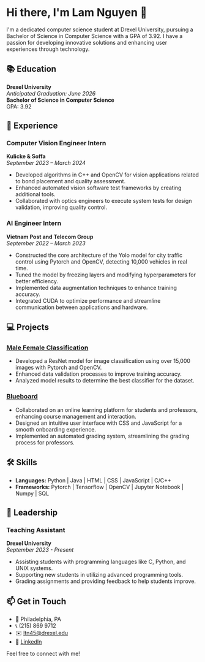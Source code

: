 # Hi there, I'm Lam Nguyen 👋

I'm a dedicated computer science student at Drexel University, pursuing a Bachelor of Science in Computer Science with a GPA of 3.92. I have a passion for developing innovative solutions and enhancing user experiences through technology.

## 📚 Education
**Drexel University**  
*Anticipated Graduation: June 2026*  
**Bachelor of Science in Computer Science**  
GPA: 3.92

## 💼 Experience
### Computer Vision Engineer Intern  
**Kulicke & Soffa**  
*September 2023 – March 2024*  
- Developed algorithms in C++ and OpenCV for vision applications related to bond placement and quality assessment.
- Enhanced automated vision software test frameworks by creating additional tools.
- Collaborated with optics engineers to execute system tests for design validation, improving quality control.

### AI Engineer Intern  
**Vietnam Post and Telecom Group**  
*September 2022 – March 2023*  
- Constructed the core architecture of the Yolo model for city traffic control using Pytorch and OpenCV, detecting 10,000 vehicles in real time.
- Tuned the model by freezing layers and modifying hyperparameters for better efficiency.
- Implemented data augmentation techniques to enhance training accuracy.
- Integrated CUDA to optimize performance and streamline communication between applications and hardware.

## 💻 Projects
### [Male Female Classification](https://github.com/Lamdtom/Male-Female-Classification)
- Developed a ResNet model for image classification using over 15,000 images with Pytorch and OpenCV.
- Enhanced data validation processes to improve training accuracy.
- Analyzed model results to determine the best classifier for the dataset.

### [Blueboard](https://github.com/jenphan/CS-375)
- Collaborated on an online learning platform for students and professors, enhancing course management and interaction.
- Designed an intuitive user interface with CSS and JavaScript for a smooth onboarding experience.
- Implemented an automated grading system, streamlining the grading process for professors.

## 🛠 Skills
- **Languages:** Python | Java | HTML | CSS | JavaScript | C/C++
- **Frameworks:** Pytorch | Tensorflow | OpenCV | Jupyter Notebook | Numpy | SQL

## 🌟 Leadership
### Teaching Assistant  
**Drexel University**  
*September 2023 - Present*  
- Assisting students with programming languages like C, Python, and UNIX systems.
- Supporting new students in utilizing advanced programming tools.
- Grading assignments and providing feedback to help students improve.

## 📫 Get in Touch
- 📍 Philadelphia, PA
- 📞 (215) 869 9712
- ✉️ ltn45@drexel.edu
- 🔗 [LinkedIn](https://linkedin.com/in/lam-nguyen-96a62b233)

Feel free to connect with me!
